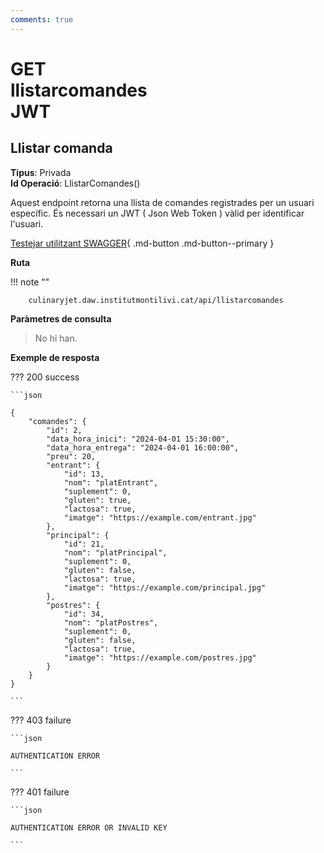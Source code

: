 ```yaml
---
comments: true
---
```


# <div class="inline-flex"><div class="badge get">GET</div> llistarcomandes <div class="badge" title="Requereix JWT">JWT</div></div>

## Llistar comanda

**Tipus**: Privada
<br>
**Id Operació**: LlistarComandes()

Aquest endpoint retorna una llista de comandes registrades per un usuari específic.
És necessari un JWT ( Json Web Token ) vàlid per identificar l'usuari.

[Testejar utilitzant SWAGGER](../../playground.md){ .md-button .md-button--primary }

**Ruta**

!!! note ""

        culinaryjet.daw.institutmontilivi.cat/api/llistarcomandes

**Paràmetres de consulta**

> No hi han.

**Exemple de resposta**

??? 200 success

    ```json

    {
        "comandes": {
            "id": 2,
            "data_hora_inici": "2024-04-01 15:30:00",
            "data_hora_entrega": "2024-04-01 16:00:00",
            "preu": 20,
            "entrant": {
                "id": 13,
                "nom": "platEntrant",
                "suplement": 0,
                "gluten": true,
                "lactosa": true,
                "imatge": "https://example.com/entrant.jpg"
            },
            "principal": {
                "id": 21,
                "nom": "platPrincipal",
                "suplement": 0,
                "gluten": false,
                "lactosa": true,
                "imatge": "https://example.com/principal.jpg"
            },
            "postres": {
                "id": 34,
                "nom": "platPostres",
                "suplement": 0,
                "gluten": false,
                "lactosa": true,
                "imatge": "https://example.com/postres.jpg"
            }
        }
    }

    ```

??? 403 failure

    ```json

    AUTHENTICATION ERROR

    ```

??? 401 failure

    ```json

    AUTHENTICATION ERROR OR INVALID KEY

    ```
